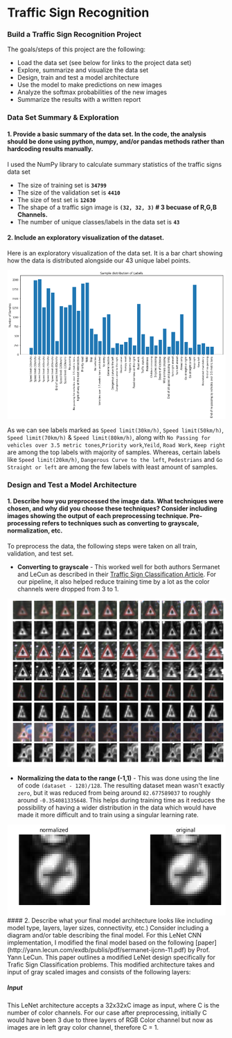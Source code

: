 # **Traffic Sign Recognition** 


### **Build a Traffic Sign Recognition Project**
The goals/steps of this project are the following:
<a href="https://raw.githubusercontent.com/neelrast/lenet-traffic-sign-classifier/master/README.md"></a>
  
* Load the data set (see below for links to the project data set)
* Explore, summarize and visualize the data set
* Design, train and test a model architecture
* Use the model to make predictions on new images
* Analyze the softmax probabilities of the new images
* Summarize the results with a written report

### Data Set Summary & Exploration

#### 1. Provide a basic summary of the data set. In the code, the analysis should be done using python, numpy, and/or pandas methods rather than hardcoding results manually.
I used the NumPy library to calculate summary statistics of the traffic
signs data set
* The size of training set is <b>`34799`</b>
* The size of the validation set is <b>`4410`</b>
* The size of test set is <b>`12630`</b>
* The shape of a traffic sign image is <b>`(32, 32, 3)` # 3 becuase of R,G,B Channels.</b>
* The number of unique classes/labels in the data set is <b>`43`</b>


#### 2. Include an exploratory visualization of the dataset.

Here is an exploratory visualization of the data set. It is a bar chart showing how the data is distributed alongside our 43 unique label points.

<img src="./images/barchart.png">


As we can see labels marked as `Speed limit(30km/h)`, `Speed limit(50km/h)`, `Speed limit(70km/h)` & `Speed limit(80km/h)`, along with `No Passing for vehicles over 3.5 metric tones`,`Priority work`,`Yeild`, `Road Work`, `Keep right` are among the top labels with majority of samples. Whereas, certain labels like `Speed limit(20km/h)`, `Dangerous Curve to the left`, `Pedestrians` and `Go Straight or left` are among the few labels with least amount of samples.

### Design and Test a Model Architecture

#### 1. Describe how you preprocessed the image data. What techniques were chosen, and why did you choose these techniques? Consider including images showing the output of each preprocessing technique. Pre-processing refers to techniques such as converting to grayscale, normalization, etc.

To preprocess the data, the following steps were taken on all train, validation, and test set.
* <b>Converting to grayscale</b> - This worked well for both authors Sermanet and LeCun as described in their [Traffic Sign Classification Article](http://yann.lecun.com/exdb/publis/pdf/sermanet-ijcnn-11.pdf). For our pipeline, it also helped reduce training time by a lot as the color channels were dropped from 3 to 1. 


<img src ="./images/grayscale.png">

* <b>Normalizing the data to the range (-1,1)</b> - This was done using the line of code `(dataset - 128)/128`. The resulting dataset mean wasn't exactly `zero`, but it was reduced from being around `82.677589037` to roughly around `-0.354081335648`. This helps during training time as it reduces the possibility of having a wider distribution in the data which would have made it more difficult and to train using a singular learning rate.

<img src ="./images/normalized.png">
#### 2. Describe what your final model architecture looks like including model type, layers, layer sizes, connectivity, etc.) Consider including a diagram and/or table describing the final model.
For this LeNet CNN implementation, I modified the final model based on the following [paper](http://yann.lecun.com/exdb/publis/pdf/sermanet-ijcnn-11.pdf) by Prof. Yann LeCun.
This paper outlines a modified LeNet design specifically for Trafic Sign Classification problems. This modified architecture takes and input of gray scaled images and consists of the following layers:

##### Input

This LeNet architecture accepts a 32x32xC image as input, where C is the number of color channels. For our case after preprocessing, initially C would have been 3 due to three layers of RGB Color channel but now as images are in left gray color channel, therefore C = 1.



